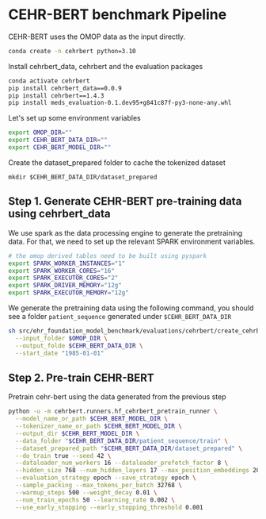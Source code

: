 # CEHR-BERT benchmark Pipeline
CEHR-BERT uses the OMOP data as the input directly.

```bash
conda create -n cehrbert python=3.10
```
Install cehrbert_data, cehrbert and the evaluation packages
```bash
conda activate cehrbert
pip install cehrbert_data==0.0.9
pip install cehrbert==1.4.3
pip install meds_evaluation-0.1.dev95+g841c87f-py3-none-any.whl
```

Let's set up some environment variables
```bash
export OMOP_DIR=""
export CEHR_BERT_DATA_DIR=""
export CEHR_BERT_MODEL_DIR=""
```
Create the dataset_prepared folder to cache the tokenized dataset
```shell
mkdir $CEHR_BERT_DATA_DIR/dataset_prepared
```

Step 1. Generate CEHR-BERT pre-training data using cehrbert_data
------------------------
We use spark as the data processing engine to generate the pretraining data. 
For that, we need to set up the relevant SPARK environment variables.
```bash
# the omop derived tables need to be built using pyspark
export SPARK_WORKER_INSTANCES="1"
export SPARK_WORKER_CORES="16"
export SPARK_EXECUTOR_CORES="2"
export SPARK_DRIVER_MEMORY="12g"
export SPARK_EXECUTOR_MEMORY="12g"
```
We generate the pretraining data using the following command, you should see a folder `patient_sequence` generated under `$CEHR_BERT_DATA_DIR`
```bash
sh src/ehr_foundation_model_benchmark/evaluations/cehrbert/create_cehrbert_pretraining_data.sh \
  --input_folder $OMOP_DIR \
  --output_folde $CEHR_BERT_DATA_DIR \
  --start_date "1985-01-01"
```

Step 2. Pre-train CEHR-BERT
------------------------
Pretrain cehr-bert using the data generated from the previous step
```bash
python -u -m cehrbert.runners.hf_cehrbert_pretrain_runner \
  --model_name_or_path $CEHR_BERT_MODEL_DIR \
  --tokenizer_name_or_path $CEHR_BERT_MODEL_DIR \
  --output_dir $CEHR_BERT_MODEL_DIR \
  --data_folder "$CEHR_BERT_DATA_DIR/patient_sequence/train" \
  --dataset_prepared_path "$CEHR_BERT_DATA_DIR/dataset_prepared" \
  --do_train true --seed 42 \
  --dataloader_num_workers 16 --dataloader_prefetch_factor 8 \
  --hidden_size 768 --num_hidden_layers 17 --max_position_embeddings 2048 \
  --evaluation_strategy epoch --save_strategy epoch \
  --sample_packing --max_tokens_per_batch 32768 \
  --warmup_steps 500 --weight_decay 0.01 \
  --num_train_epochs 50 --learning_rate 0.002 \
  --use_early_stopping --early_stopping_threshold 0.001
```